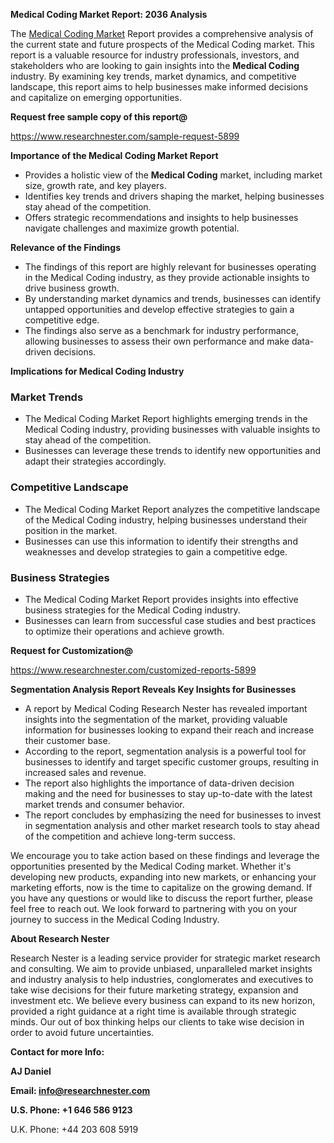 ﻿<a name="_hlk168570615"></a><a name="_hlk168498031"></a>**Medical Coding Market Report: 2036 Analysis**

The [Medical Coding Market](https://www.researchnester.com/reports/medical-coding-market/5899) Report provides a comprehensive analysis of the current state and future prospects of the Medical Coding market. This report is a valuable resource for industry professionals, investors, and stakeholders who are looking to gain insights into the **Medical Coding** industry. By examining key trends, market dynamics, and competitive landscape, this report aims to help businesses make informed decisions and capitalize on emerging opportunities.

**Request free sample copy of this report@**

<https://www.researchnester.com/sample-request-5899> 

**Importance of the Medical Coding Market Report**

- Provides a holistic view of the **Medical Coding** market, including market size, growth rate, and key players.
- Identifies key trends and drivers shaping the market, helping businesses stay ahead of the competition.
- Offers strategic recommendations and insights to help businesses navigate challenges and maximize growth potential.

**Relevance of the Findings**

- The findings of this report are highly relevant for businesses operating in the Medical Coding industry, as they provide actionable insights to drive business growth.
- By understanding market dynamics and trends, businesses can identify untapped opportunities and develop effective strategies to gain a competitive edge.
- The findings also serve as a benchmark for industry performance, allowing businesses to assess their own performance and make data-driven decisions.

**Implications for Medical Coding Industry**
### **Market Trends**
- The Medical Coding Market Report highlights emerging trends in the Medical Coding industry, providing businesses with valuable insights to stay ahead of the competition.
- Businesses can leverage these trends to identify new opportunities and adapt their strategies accordingly.
### **Competitive Landscape**
- The Medical Coding Market Report analyzes the competitive landscape of the Medical Coding industry, helping businesses understand their position in the market.
- Businesses can use this information to identify their strengths and weaknesses and develop strategies to gain a competitive edge.
### **Business Strategies**
- The Medical Coding Market Report provides insights into effective business strategies for the Medical Coding industry.
- Businesses can learn from successful case studies and best practices to optimize their operations and achieve growth.

**Request for Customization@**

<https://www.researchnester.com/customized-reports-5899> 

**Segmentation Analysis Report Reveals Key Insights for Businesses**

- A report by Medical Coding Research Nester has revealed important insights into the segmentation of the market, providing valuable information for businesses looking to expand their reach and increase their customer base.
- According to the report, segmentation analysis is a powerful tool for businesses to identify and target specific customer groups, resulting in increased sales and revenue.
- The report also highlights the importance of data-driven decision making and the need for businesses to stay up-to-date with the latest market trends and consumer behavior.
- The report concludes by emphasizing the need for businesses to invest in segmentation analysis and other market research tools to stay ahead of the competition and achieve long-term success.

We encourage you to take action based on these findings and leverage the opportunities presented by the Medical Coding market. Whether it's developing new products, expanding into new markets, or enhancing your marketing efforts, now is the time to capitalize on the growing demand. If you have any questions or would like to discuss the report further, please feel free to reach out. We look forward to partnering with you on your journey to success in the Medical Coding Industry.

**About Research Nester**

Research Nester is a leading service provider for strategic market research and consulting. We aim to provide unbiased, unparalleled market insights and industry analysis to help industries, conglomerates and executives to take wise decisions for their future marketing strategy, expansion and investment etc. We believe every business can expand to its new horizon, provided a right guidance at a right time is available through strategic minds. Our out of box thinking helps our clients to take wise decision in order to avoid future uncertainties.

**Contact for more Info:**

**AJ Daniel**

**Email: info@researchnester.com**

**U.S. Phone: +1 646 586 9123**

U.K. Phone: +44 203 608 5919



